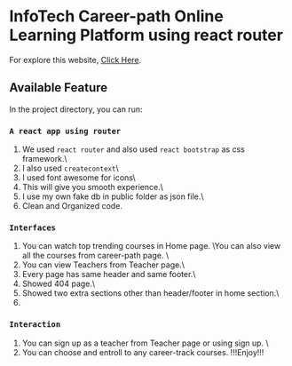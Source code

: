 # InfoTech Career-path Online Learning Platform using react router

For explore this website, [Click Here](https://info-tech-career-path-yasin29.netlify.app/home).

## Available Feature

In the project directory, you can run:

### `A react app using router`

1. We used `react router` and also used `react bootstrap` as css framework.\
2. I also used `createcontext`\
3. I used font awesome for icons\
4. This will give you smooth experience.\
5. I use my own fake db in public folder as json file.\
6. Clean and Organized code.

### `Interfaces`
1. You can watch top trending courses in Home page. \You can also view all the courses from career-path page. \
2. You can view Teachers from Teacher page.\
3. Every page has same header and same footer.\
4. Showed 404 page.\
5. Showed two extra sections other than header/footer in home section.\
6. 
### `Interaction`
1. You can sign up as a teacher from Teacher page or using sign up. \
2. You can choose and entroll to any career-track courses.
!!!Enjoy!!!


